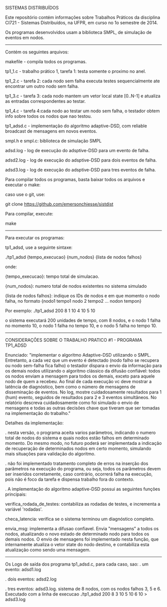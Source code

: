 SISTEMAS DISTRIBUÍDOS

Este repositório contém informações sobre Trabalhos Práticos da disciplina CI721 - Sistemas Distribuídos, na UFPR, em curso no 1o semestre de 2014.


Os programas desenvolvidos usam a biblioteca SMPL, de simulação de eventos em nodos.


---------------------

Contém os seguintes arquivos:


makefile - compila todos os programas.

tp1_1.c - trabalho prático 1, tarefa 1: testa somente o proximo no anel.

tp1_2.c - tarefa 2: cada nodo sem falha executa testes sequencialmente ate encontrar um outro nodo sem falha.

tp1_3.c - tarefa 3: cada nodo mantem um vetor local state [0..N-1] e atualiza as entradas correspondentes ao testar.

tp1_4.c - tarefa 4:cada nodo ao testar um nodo sem falha, o testador obtem info sobre todos os nodos que nao testou.

tp1_adsd.c - implementação do algoritmo adaptive-DSD, com reliable broadcast de mensagens em novos eventos.

smpl.h e smpl.c: biblioteca de simulação SMPL

adsd.log - log de execução do adsptive-DSD para um evento de falha.

adsd2.log - log de execução do adsptive-DSD para dois eventos de falha.

adsd3.log - log de execução do adsptive-DSD para tres eventos de falha.


Para compilar todos os programas, basta baixar todos os arquivos e executar o make:

caso use o git, use:

git clone https://github.com/emersonchiesse/sistdist


Para compilar, execute:

make

-----------------------

Para executar os programas:

tp1_adsd, use a seguinte sintaxe:

./tp1_adsd {tempo_execucao} {num_nodos} {lista de nodos falhos}

onde:

{tempo_execucao}: tempo total de simulacao. 

{num_nodos}: numero total de nodos existentes no sistema simulado

{lista de nodos falhos}: indique os IDs de nodos e em que momento o nodo falha, no formato {nodo1 tempo1 nodo 2 tempo2 ... nodon tempon}


Por exemplo: ./tp1_adsd 200 8 1 10 4 10 5 10 

o sistema executará 200 unidades de tempo, com 8 nodos, e o nodo 1 falha no momento 10, o nodo 1 falha no tempo 10, e o nodo 5 falha no tempo 10.


--------------------

CONSIDERAÇÕES SOBRE O TRABALHO PRATICO #1 - PROGRAMA TP1_ADSD

Enunciado:
"implementar o algoritmo Adaptive-DSD utilizando o SMPL. 
     Entretanto, a cada vez que um evento é detectado (nodo falho se recupera ou nodo sem-falha 
     fica falho) o testador dispara o envio da informação para os demais nodos utilizando o 
     algoritmo clássico da difusão confiável: todos os nodos enviam a mensagem para todos 
     os demais, exceto para aquele nodo de quem a recebeu. 
     Ao final de cada execução vc deve mostrar a latência de diagnóstico, 
     bem como o número de mensagens de disseminação de eventos. 
     No log, mostre cuidadosamente resultados para 1 (hum) evento, seguidos de resultados 
     para 2 e 3 eventos simultâneos. No relatório descreva cuidadosamente como foi 
     simulado o envio de mensagens e todas as outras decisões chave que tiveram que ser 
     tomadas na implementação do trabalho."
     

Detalhes da implementação:

. nesta versão, o programa aceita varios parâmetros, indicando o numero total de nodos do sistema e quais nodos estão 
  falhos em determinado momento. Do mesmo modo, no futuro poderá ser implementada a indicação de recuperação de 
  determinados nodos em certo momento, simulando mais situações para validação do algoritmo.

. não foi implementado tratamento completo de erros na inserção dos parâmetros na execução do programa, ou seja, 
  todos os parâmetros devem ser inseridos corretamente, caso contrário, ocorrerá falha na execução, pois não é foco
  da tarefa e dispensa trabalho fora do contexto.


. A implementação do algoritmo adaptive-DSD possui as seguintes funções principais:


verifica_rodada_de_testes: contabiliza as rodadas de testes, e incrementa a variável 'rodadas'.


checa_latencia: verifica se o sistema terminou um diagnóstico completo.


envia_msg: implementa a difusao confiavel. Envia "mensagens" a todos os nodos, atualizando o novo 
  estado de determinado nodo para todos os demais nodos. O envio de mensagens foi 
  implementado nesta função, que internamente atualiza o vetor state do nodo destino,
  e contabiliza esta atualização como sendo uma mensagem.
 

----------------------

Os Logs de saída dos programa tp1_adsd.c, para cada caso, sao: 
. um evento: adsd1.log


. dois eventos: adsd2.log


. tres eventos: adsd3.log. 
  sistema de 8 nodos, com os nodos falhos 3, 5 e 6.
  Executado com a linha de execucao ./tp1_adsd 200 8 3 10 5 10 6 10 > adsd3.log




